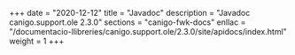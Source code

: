 +++
date        = "2020-12-12"
title       = "Javadoc"
description = "Javadoc canigo.support.ole 2.3.0"
sections    = "canigo-fwk-docs"
enllac		= "/documentacio-llibreries/canigo.support.ole/2.3.0/site/apidocs/index.html"
weight		= 1
+++
